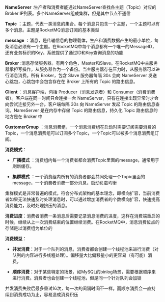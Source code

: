 **NameServer** :生产者和消费者能通过NameServer查找各主题（Topic）对应的Broker IP列表。多个NameServer组成集群，但是其中节点不通信

**Topic** ：主题，代表一类消息的集合。每个消息只包含一个主题，一个主题可以有多个消息。主题是RocketMQ消息订阅的基本类型

**message** ：消息，是传输信息的物理载体，生产和消费数据产生的最小单位，每条消息必须有一个主题。在RocketMQ中每个消息都有一个唯一的MessageID，还有业务标识的Key。系统提供了通过ID和Key查询消息的功能

**Broker** :消息存储服务器。有两个角色，Master和Slave。在RocketMQ中主服务器承担写操作，从服务器作为一个备份。当主服务器存在压力时，从服务器可以进行消息消费。所有 Broker，包含 Slave 服务器每隔 30s 会向 NameServer 发送心跳包，心跳包中会包含存在在 Broker 上所有的 Topic 的路由信息。

**Client** ：消息客户端，包括 Producer（消息发送者）和 Consumer（消费消费者）。客户端在同一时间只会连接一台 NameServer，只有在连接出现异常时才会向尝试连接另外一台。客户端每隔 30s 向 NameServer 发起 Topic 的路由信息查询。NameServer 是在内存中存储 Topic 的路由信息，持久化 Topic 路由信息的地方是在 Broker 中

**CustomerGroup** ：消息消费组，一个消息消费组在启动时需要订阅需要消费的Topic，一个消息消费组可以订阅多个Topic，一个Topic可以被多个消息消费组订阅。

**消费模式**：

- **广播模式** ：消费组内每一个消费者都会消费Topic里面的message，通常用于刷新缓存。

- **集群模式** ：一个消费组内所有的消费者都会共同处理一个Topic里面的message，一个消费者消费一部分消息，启动负载均衡

集群模式是非常普遍的模式，符合分布式架构的基本理念，即横向扩容，当前消费者如果无法快速及时处理消息时，可以通过增加消费者的个数横向扩容，快速提高消费能力，及时处理挤压的消息。

**消费进度**：消费者消费一条消息后需要记录消息消费的进度，这样在消费端重启的时候，继续从上一次消费结束的位置继续消费。在RocketMQ中，消息消费位点的存储是以消费组为单位的

**消费模型**：

- **并发消费**：对于一个队列的消息，消费者都会创建一个线程池来进行消费（对队列的内容进行多线程处理）。偏移量大比偏移量小的更容易（有可能）消费。

- **顺序消费**：对于某些特定的场景，如MySQL的binlog场景，需要根据顺序来进行消费。消费者也会创建一个线程池，但是同一个针对队列会加锁

并发消费失败后最多重试16次，每一次的间隔时间不一样。而顺序消费会一直持续到消费成功为止，容易造成消费积压